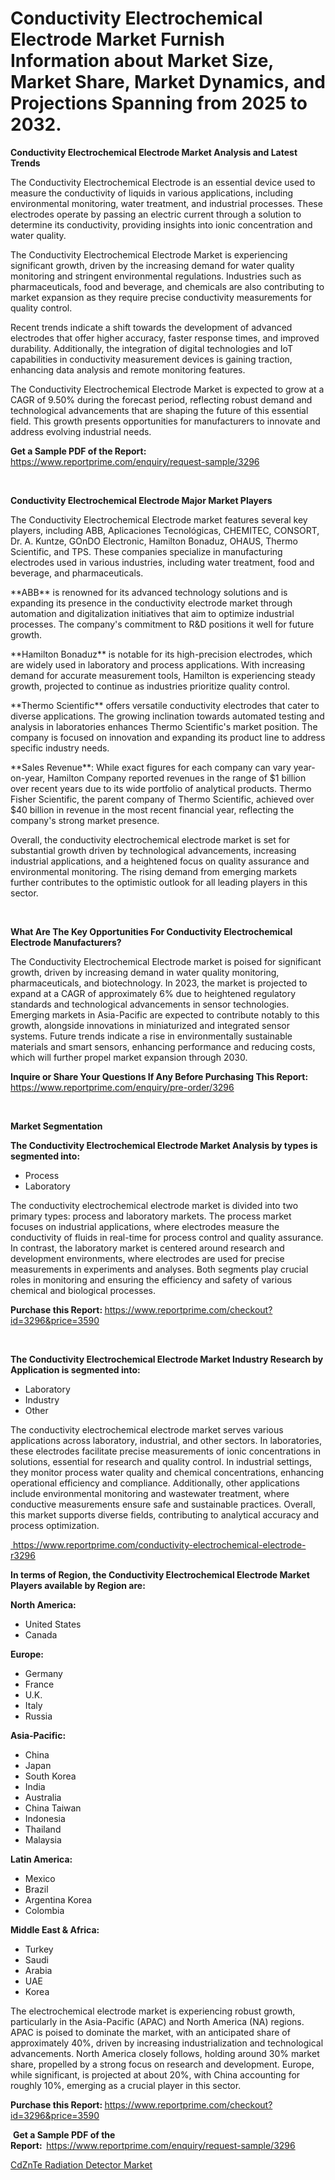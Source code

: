 <p><h1>Conductivity Electrochemical Electrode Market Furnish Information about Market Size, Market Share, Market Dynamics, and Projections Spanning from 2025 to 2032.</h1></p><p><strong>Conductivity Electrochemical Electrode Market Analysis and Latest Trends</strong></p>
<p><p>The Conductivity Electrochemical Electrode is an essential device used to measure the conductivity of liquids in various applications, including environmental monitoring, water treatment, and industrial processes. These electrodes operate by passing an electric current through a solution to determine its conductivity, providing insights into ionic concentration and water quality. </p><p>The Conductivity Electrochemical Electrode Market is experiencing significant growth, driven by the increasing demand for water quality monitoring and stringent environmental regulations. Industries such as pharmaceuticals, food and beverage, and chemicals are also contributing to market expansion as they require precise conductivity measurements for quality control.</p><p>Recent trends indicate a shift towards the development of advanced electrodes that offer higher accuracy, faster response times, and improved durability. Additionally, the integration of digital technologies and IoT capabilities in conductivity measurement devices is gaining traction, enhancing data analysis and remote monitoring features.</p><p>The Conductivity Electrochemical Electrode Market is expected to grow at a CAGR of 9.50% during the forecast period, reflecting robust demand and technological advancements that are shaping the future of this essential field. This growth presents opportunities for manufacturers to innovate and address evolving industrial needs.</p></p>
<p><strong>Get a Sample PDF of the Report:&nbsp;</strong> <a href="https://www.reportprime.com/enquiry/request-sample/3296?utm_campaign=3355&utm_medium=2&utm_source=Github&utm_content=ia&utm_term=18032025&utm_id=conductivity-electrochemical-electrode">https://www.reportprime.com/enquiry/request-sample/3296</a></p>
<p>&nbsp;</p>
<p><strong>Conductivity Electrochemical Electrode Major Market Players</strong></p>
<p><p>The Conductivity Electrochemical Electrode market features several key players, including ABB, Aplicaciones Tecnológicas, CHEMITEC, CONSORT, Dr. A. Kuntze, GOnDO Electronic, Hamilton Bonaduz, OHAUS, Thermo Scientific, and TPS. These companies specialize in manufacturing electrodes used in various industries, including water treatment, food and beverage, and pharmaceuticals.</p><p>**ABB** is renowned for its advanced technology solutions and is expanding its presence in the conductivity electrode market through automation and digitalization initiatives that aim to optimize industrial processes. The company's commitment to R&D positions it well for future growth.</p><p>**Hamilton Bonaduz** is notable for its high-precision electrodes, which are widely used in laboratory and process applications. With increasing demand for accurate measurement tools, Hamilton is experiencing steady growth, projected to continue as industries prioritize quality control.</p><p>**Thermo Scientific** offers versatile conductivity electrodes that cater to diverse applications. The growing inclination towards automated testing and analysis in laboratories enhances Thermo Scientific's market position. The company is focused on innovation and expanding its product line to address specific industry needs.</p><p>**Sales Revenue**: While exact figures for each company can vary year-on-year, Hamilton Company reported revenues in the range of $1 billion over recent years due to its wide portfolio of analytical products. Thermo Fisher Scientific, the parent company of Thermo Scientific, achieved over $40 billion in revenue in the most recent financial year, reflecting the company's strong market presence.</p><p>Overall, the conductivity electrochemical electrode market is set for substantial growth driven by technological advancements, increasing industrial applications, and a heightened focus on quality assurance and environmental monitoring. The rising demand from emerging markets further contributes to the optimistic outlook for all leading players in this sector.</p></p>
<p>&nbsp;</p>
<p><strong>What Are The Key Opportunities For Conductivity Electrochemical Electrode Manufacturers?</strong></p>
<p><p>The Conductivity Electrochemical Electrode market is poised for significant growth, driven by increasing demand in water quality monitoring, pharmaceuticals, and biotechnology. In 2023, the market is projected to expand at a CAGR of approximately 6% due to heightened regulatory standards and technological advancements in sensor technologies. Emerging markets in Asia-Pacific are expected to contribute notably to this growth, alongside innovations in miniaturized and integrated sensor systems. Future trends indicate a rise in environmentally sustainable materials and smart sensors, enhancing performance and reducing costs, which will further propel market expansion through 2030.</p></p>
<p><strong>Inquire or Share Your Questions If Any Before Purchasing This Report:</strong> <a href="https://www.reportprime.com/enquiry/pre-order/3296?utm_campaign=3355&utm_medium=2&utm_source=Github&utm_content=ia&utm_term=18032025&utm_id=conductivity-electrochemical-electrode">https://www.reportprime.com/enquiry/pre-order/3296</a></p>
<p>&nbsp;</p>
<p><strong>Market Segmentation</strong></p>
<p><strong>The Conductivity Electrochemical Electrode Market Analysis by types is segmented into:</strong></p>
<p><ul><li>Process</li><li>Laboratory</li></ul></p>
<p><p>The conductivity electrochemical electrode market is divided into two primary types: process and laboratory markets. The process market focuses on industrial applications, where electrodes measure the conductivity of fluids in real-time for process control and quality assurance. In contrast, the laboratory market is centered around research and development environments, where electrodes are used for precise measurements in experiments and analyses. Both segments play crucial roles in monitoring and ensuring the efficiency and safety of various chemical and biological processes.</p></p>
<p><strong>Purchase this Report:&nbsp;</strong><a href="https://www.reportprime.com/checkout?id=3296&price=3590&utm_campaign=3355&utm_medium=2&utm_source=Github&utm_content=ia&utm_term=18032025&utm_id=conductivity-electrochemical-electrode">https://www.reportprime.com/checkout?id=3296&price=3590</a></p>
<p>&nbsp;</p>
<p><strong>The Conductivity Electrochemical Electrode Market Industry Research by Application is segmented into:</strong></p>
<p><ul><li>Laboratory</li><li>Industry</li><li>Other</li></ul></p>
<p><p>The conductivity electrochemical electrode market serves various applications across laboratory, industrial, and other sectors. In laboratories, these electrodes facilitate precise measurements of ionic concentrations in solutions, essential for research and quality control. In industrial settings, they monitor process water quality and chemical concentrations, enhancing operational efficiency and compliance. Additionally, other applications include environmental monitoring and wastewater treatment, where conductive measurements ensure safe and sustainable practices. Overall, this market supports diverse fields, contributing to analytical accuracy and process optimization.</p></p>
<p><a href="https://www.reportprime.com/conductivity-electrochemical-electrode-r3296?utm_campaign=3355&utm_medium=2&utm_source=Github&utm_content=ia&utm_term=18032025&utm_id=conductivity-electrochemical-electrode">&nbsp;https://www.reportprime.com/conductivity-electrochemical-electrode-r3296</a></p>
<p><strong>In terms of Region, the Conductivity Electrochemical Electrode Market Players available by Region are:</strong></p>
<p>
    <p> <strong> North America: </strong>
        <ul>
            <li>United States</li>
            <li>Canada</li>
        </ul>
        </p> 
    <p> <strong> Europe: </strong>
        <ul>
            <li>Germany</li>
            <li>France</li>
            <li>U.K.</li>
            <li>Italy</li>
            <li>Russia</li>
        </ul>
        </p> 
    <p> <strong> Asia-Pacific: </strong>
        <ul>
            <li>China</li>
            <li>Japan</li>
            <li>South Korea</li>
            <li>India</li>
            <li>Australia</li>
            <li>China Taiwan</li>
            <li>Indonesia</li>
            <li>Thailand</li>
            <li>Malaysia</li>
        </ul>
        </p> 
    <p> <strong> Latin America: </strong>
        <ul>
            <li>Mexico</li>
            <li>Brazil</li>
            <li>Argentina Korea</li>
            <li>Colombia</li>
        </ul>
        </p> 
    <p> <strong> Middle East & Africa: </strong>
        <ul>
            <li>Turkey</li>
            <li>Saudi</li>
            <li>Arabia</li>
            <li>UAE</li>
            <li>Korea</li>
        </ul>
    </p>
    </p>
<p><p>The electrochemical electrode market is experiencing robust growth, particularly in the Asia-Pacific (APAC) and North America (NA) regions. APAC is poised to dominate the market, with an anticipated share of approximately 40%, driven by increasing industrialization and technological advancements. North America closely follows, holding around 30% market share, propelled by a strong focus on research and development. Europe, while significant, is projected at about 20%, with China accounting for roughly 10%, emerging as a crucial player in this sector.</p></p>
<p><strong>Purchase this Report: </strong><a href="https://www.reportprime.com/checkout?id=3296&price=3590&utm_campaign=3355&utm_medium=2&utm_source=Github&utm_content=ia&utm_term=18032025&utm_id=conductivity-electrochemical-electrode">https://www.reportprime.com/checkout?id=3296&price=3590</a></p>
<p>&nbsp;<strong>Get a Sample PDF of the Report:&nbsp;&nbsp;</strong><a href="https://www.reportprime.com/enquiry/request-sample/3296?utm_campaign=3355&utm_medium=2&utm_source=Github&utm_content=ia&utm_term=18032025&utm_id=conductivity-electrochemical-electrode">https://www.reportprime.com/enquiry/request-sample/3296</a></p>
<p><strong></strong></p>
<p><p><a href="https://github.com/hedbomkrahe/Market-Research-Report-List-1/blob/main/cdznte-radiation-detector-market.md?utm_campaign=3355&utm_medium=2&utm_source=Github&utm_content=ia&utm_term=18032025&utm_id=conductivity-electrochemical-electrode">CdZnTe Radiation Detector Market</a></p></p>